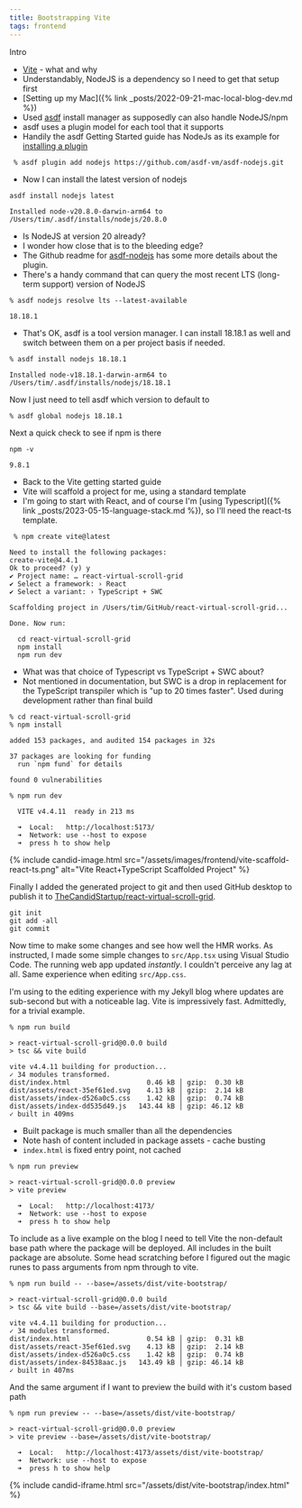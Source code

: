 ```yaml
---
title: Bootstrapping Vite
tags: frontend
---
```


Intro

* [Vite](https://vitejs.dev/) - what and why
* Understandably, NodeJS is a dependency so I need to get that setup first
* [Setting up my Mac]({% link _posts/2022-09-21-mac-local-blog-dev.md %})
* Used [asdf](https://asdf-vm.com/) install manager as supposedly can also handle NodeJS/npm
* asdf uses a plugin model for each tool that it supports
* Handily the asdf Getting Started guide has NodeJs as its example for [installing a plugin](https://asdf-vm.com/guide/getting-started.html#_4-install-a-plugin)

```
 % asdf plugin add nodejs https://github.com/asdf-vm/asdf-nodejs.git
```

* Now I can install the latest version of nodejs

```
asdf install nodejs latest

Installed node-v20.8.0-darwin-arm64 to /Users/tim/.asdf/installs/nodejs/20.8.0
```

* Is NodeJS at version 20 already?
* I wonder how close that is to the bleeding edge?
* The Github readme for [asdf-nodejs](https://github.com/asdf-vm/asdf-nodejs) has some more details about the plugin.
* There's a handy command that can query the most recent LTS (long-term support) version of NodeJS

```
% asdf nodejs resolve lts --latest-available

18.18.1
```

* That's OK, asdf is a tool version manager. I can install 18.18.1 as well and switch between them on a per project basis if needed.

```
% asdf install nodejs 18.18.1

Installed node-v18.18.1-darwin-arm64 to /Users/tim/.asdf/installs/nodejs/18.18.1
```

Now  I just need to tell asdf which version to default to

```
% asdf global nodejs 18.18.1
```

Next a quick check to see if npm is there

```
npm -v

9.8.1
```

* Back to the Vite getting started guide
* Vite will scaffold a project for me, using a standard template
* I'm going to start with React, and of course I'm [using Typescript]({% link _posts/2023-05-15-language-stack.md %}), so I'll need the react-ts template.

```
 % npm create vite@latest

Need to install the following packages:
create-vite@4.4.1
Ok to proceed? (y) y
✔ Project name: … react-virtual-scroll-grid
✔ Select a framework: › React
✔ Select a variant: › TypeScript + SWC

Scaffolding project in /Users/tim/GitHub/react-virtual-scroll-grid...

Done. Now run:

  cd react-virtual-scroll-grid
  npm install
  npm run dev
```

* What was that choice of Typescript vs  TypeScript + SWC about?
* Not mentioned in documentation, but SWC is a drop in replacement for the TypeScript transpiler which is "up to 20 times faster". Used during development rather than final build

```
% cd react-virtual-scroll-grid
% npm install

added 153 packages, and audited 154 packages in 32s

37 packages are looking for funding
  run `npm fund` for details

found 0 vulnerabilities
```

```
% npm run dev

  VITE v4.4.11  ready in 213 ms

  ➜  Local:   http://localhost:5173/
  ➜  Network: use --host to expose
  ➜  press h to show help
```

{% include candid-image.html src="/assets/images/frontend/vite-scaffold-react-ts.png" alt="Vite React+TypeScript Scaffolded Project" %}

Finally I added the generated project to git and then used GitHub desktop to publish it to [TheCandidStartup/react-virtual-scroll-grid](https://github.com/TheCandidStartup/react-virtual-scroll-grid).

```
git init
git add -all
git commit
```

Now time to make some changes and see how well the HMR works. As instructed, I made some simple changes to `src/App.tsx` using Visual Studio Code. The running web app updated *instantly*. I couldn't perceive any lag at all. Same experience when editing `src/App.css`. 

I'm using to the editing experience with my Jekyll blog where updates are sub-second but with a noticeable lag. Vite is impressively fast. Admittedly, for a trivial example. 

```
% npm run build

> react-virtual-scroll-grid@0.0.0 build
> tsc && vite build

vite v4.4.11 building for production...
✓ 34 modules transformed.
dist/index.html                   0.46 kB │ gzip:  0.30 kB
dist/assets/react-35ef61ed.svg    4.13 kB │ gzip:  2.14 kB
dist/assets/index-d526a0c5.css    1.42 kB │ gzip:  0.74 kB
dist/assets/index-dd535d49.js   143.44 kB │ gzip: 46.12 kB
✓ built in 409ms
```

* Built package is much smaller than all the dependencies
* Note hash of content included in package assets - cache busting
* `index.html` is fixed entry point, not cached

```
% npm run preview

> react-virtual-scroll-grid@0.0.0 preview
> vite preview

  ➜  Local:   http://localhost:4173/
  ➜  Network: use --host to expose
  ➜  press h to show help
```

To include as a live example on the blog I need to tell Vite the non-default base path where the package will be deployed. All includes in the built package are absolute. Some head scratching before I figured out the magic runes to pass arguments from npm through to vite. 

```
% npm run build -- --base=/assets/dist/vite-bootstrap/

> react-virtual-scroll-grid@0.0.0 build
> tsc && vite build --base=/assets/dist/vite-bootstrap/

vite v4.4.11 building for production...
✓ 34 modules transformed.
dist/index.html                   0.54 kB │ gzip:  0.31 kB
dist/assets/react-35ef61ed.svg    4.13 kB │ gzip:  2.14 kB
dist/assets/index-d526a0c5.css    1.42 kB │ gzip:  0.74 kB
dist/assets/index-84538aac.js   143.49 kB │ gzip: 46.14 kB
✓ built in 407ms
```

And the same argument if I want to preview the build with it's custom based path

```
% npm run preview -- --base=/assets/dist/vite-bootstrap/

> react-virtual-scroll-grid@0.0.0 preview
> vite preview --base=/assets/dist/vite-bootstrap/

  ➜  Local:   http://localhost:4173/assets/dist/vite-bootstrap/
  ➜  Network: use --host to expose
  ➜  press h to show help
```

{% include candid-iframe.html src="/assets/dist/vite-bootstrap/index.html" %}
